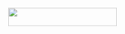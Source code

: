 <p align="center"><a href="https://heroku.com/deploy?template=https://github.com/Darklightning2008/Uzumaki-"> <img src="https://img.shields.io/badge/Deploy%20To%20Heroku-black?style=for-the-badge&logo=heroku" width="220" height="38.45"/></a></p>
